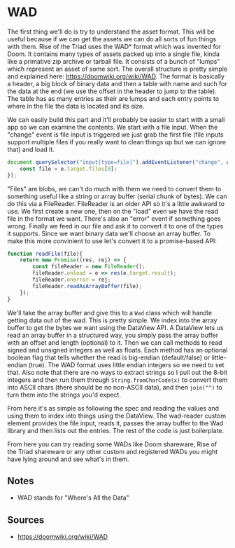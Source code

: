 WAD
===

The first thing we'll do is try to understand the asset format.  This will be useful because if we can get the assets we can do all sorts of fun things with them.  Rise of the Triad uses the WAD* format which was invented for Doom.  It contains many types of assets packed up into a single file, kinda like a primative zip archive or tarball file.  It consists of a bunch of "lumps" which represent an asset of some sort.  The overall structure is pretty simple and explained here: https://doomwiki.org/wiki/WAD.  The format is basically a header, a big block of binary data and then a table with name and such for the data at the end (we use the offset in the header to jump to the table).  The table has as many entries as their are lumps and each entry points to where in the file the data is located and its size.

We can easily build this part and it'll probably be easier to start with a small app so we can examine the contents.  We start with a file input.  When the "change" event is file input is triggered we just grab the first file (file inputs support multiple files if you really want to clean things up but we can ignore that) and load it.

```js
document.querySelector("input[type=file]").addEventListener("change", async e => {
	const file = e.target.files[0];
});
```

"Files" are blobs, we can't do much with them we need to convert them to something useful like a string or array buffer (serial chunk of bytes).  We can do this via a FileReader.  FileReader is an older API so it's a little awkward to use.  We first create a new one, then on the "load" even we have the read file in the format we want.  There's also an "error" event if something goes wrong.  Finally we feed in our file and ask it to convert it to one of the types it supports. Since we want binary data we'll choose an array buffer. To make this more convinient to use let's convert it to a promise-based API:

```js
function readFile(file){
	return new Promise((res, rej) => {
		const fileReader = new FileReader();
		fileReader.onload = e => res(e.target.result);
		fileReader.onerror = rej;
		fileReader.readAsArrayBuffer(file);
	});
}
```

We'll take the array buffer and give this to a `Wad` class which will handle getting data out of the wad.  This is pretty simple.  We index into the array buffer to get the bytes we want using the DataView API.  A DataView lets us read an array buffer in a structured way, you simply pass the array buffer with an offset and length (optional) to it.  Then we can call methods to read signed and unsigned integers as well as floats.  Each method has an optional boolean flag that tells whether the read is big-endian (default/false) or little-endian (true).  The WAD format uses little endian integers so we need to set that.  Also note that there are no ways to extract strings so I pull out the 8-bit integers and then run them through `String.fromCharCode(x)` to convert them into ASCII chars (there should be no non-ASCII data), and then `join("")` to turn them into the strings you'd expect.

From here it's as simple as following the spec and reading the values and using them to index into things using the DataView.  The wad-reader custom element provides the file input, reads it, passes the array buffer to the Wad library and then lists out the entries.  The rest of the code is just boilerplate.

From here you can try reading some WADs like Doom shareware, Rise of the Triad shareware or any other custom and registered WADs you might have lying around and see what's in them.

Notes
-----
- WAD stands for "Where's All the Data"

Sources
-------
- https://doomwiki.org/wiki/WAD